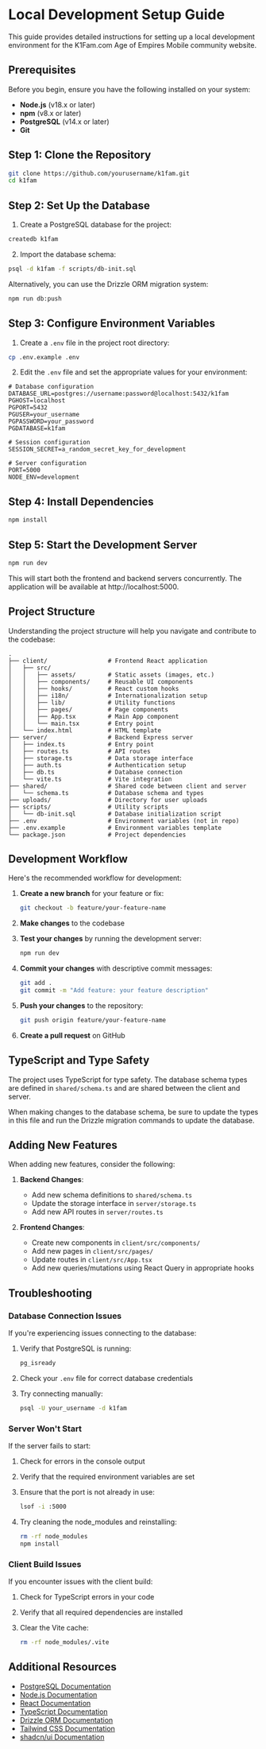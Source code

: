 # Local Development Setup Guide

This guide provides detailed instructions for setting up a local development environment for the K1Fam.com Age of Empires Mobile community website.

## Prerequisites

Before you begin, ensure you have the following installed on your system:

- **Node.js** (v18.x or later)
- **npm** (v8.x or later)
- **PostgreSQL** (v14.x or later)
- **Git**

## Step 1: Clone the Repository

```bash
git clone https://github.com/yourusername/k1fam.git
cd k1fam
```

## Step 2: Set Up the Database

1. Create a PostgreSQL database for the project:

```bash
createdb k1fam
```

2. Import the database schema:

```bash
psql -d k1fam -f scripts/db-init.sql
```

Alternatively, you can use the Drizzle ORM migration system:

```bash
npm run db:push
```

## Step 3: Configure Environment Variables

1. Create a `.env` file in the project root directory:

```bash
cp .env.example .env
```

2. Edit the `.env` file and set the appropriate values for your environment:

```
# Database configuration
DATABASE_URL=postgres://username:password@localhost:5432/k1fam
PGHOST=localhost
PGPORT=5432
PGUSER=your_username
PGPASSWORD=your_password
PGDATABASE=k1fam

# Session configuration
SESSION_SECRET=a_random_secret_key_for_development

# Server configuration
PORT=5000
NODE_ENV=development
```

## Step 4: Install Dependencies

```bash
npm install
```

## Step 5: Start the Development Server

```bash
npm run dev
```

This will start both the frontend and backend servers concurrently. The application will be available at http://localhost:5000.

## Project Structure

Understanding the project structure will help you navigate and contribute to the codebase:

```
.
├── client/                 # Frontend React application
│   ├── src/
│   │   ├── assets/         # Static assets (images, etc.)
│   │   ├── components/     # Reusable UI components
│   │   ├── hooks/          # React custom hooks
│   │   ├── i18n/           # Internationalization setup
│   │   ├── lib/            # Utility functions
│   │   ├── pages/          # Page components
│   │   ├── App.tsx         # Main App component
│   │   └── main.tsx        # Entry point
│   └── index.html          # HTML template
├── server/                 # Backend Express server
│   ├── index.ts            # Entry point
│   ├── routes.ts           # API routes
│   ├── storage.ts          # Data storage interface
│   ├── auth.ts             # Authentication setup
│   ├── db.ts               # Database connection
│   └── vite.ts             # Vite integration
├── shared/                 # Shared code between client and server
│   └── schema.ts           # Database schema and types
├── uploads/                # Directory for user uploads
├── scripts/                # Utility scripts
│   └── db-init.sql         # Database initialization script
├── .env                    # Environment variables (not in repo)
├── .env.example            # Environment variables template
└── package.json            # Project dependencies
```

## Development Workflow

Here's the recommended workflow for development:

1. **Create a new branch** for your feature or fix:
   ```bash
   git checkout -b feature/your-feature-name
   ```

2. **Make changes** to the codebase

3. **Test your changes** by running the development server:
   ```bash
   npm run dev
   ```

4. **Commit your changes** with descriptive commit messages:
   ```bash
   git add .
   git commit -m "Add feature: your feature description"
   ```

5. **Push your changes** to the repository:
   ```bash
   git push origin feature/your-feature-name
   ```

6. **Create a pull request** on GitHub

## TypeScript and Type Safety

The project uses TypeScript for type safety. The database schema types are defined in `shared/schema.ts` and are shared between the client and server.

When making changes to the database schema, be sure to update the types in this file and run the Drizzle migration commands to update the database.

## Adding New Features

When adding new features, consider the following:

1. **Backend Changes**:
   - Add new schema definitions to `shared/schema.ts`
   - Update the storage interface in `server/storage.ts`
   - Add new API routes in `server/routes.ts`

2. **Frontend Changes**:
   - Create new components in `client/src/components/`
   - Add new pages in `client/src/pages/`
   - Update routes in `client/src/App.tsx`
   - Add new queries/mutations using React Query in appropriate hooks

## Troubleshooting

### Database Connection Issues

If you're experiencing issues connecting to the database:

1. Verify that PostgreSQL is running:
   ```bash
   pg_isready
   ```

2. Check your `.env` file for correct database credentials

3. Try connecting manually:
   ```bash
   psql -U your_username -d k1fam
   ```

### Server Won't Start

If the server fails to start:

1. Check for errors in the console output

2. Verify that the required environment variables are set

3. Ensure that the port is not already in use:
   ```bash
   lsof -i :5000
   ```

4. Try cleaning the node_modules and reinstalling:
   ```bash
   rm -rf node_modules
   npm install
   ```

### Client Build Issues

If you encounter issues with the client build:

1. Check for TypeScript errors in your code

2. Verify that all required dependencies are installed

3. Clear the Vite cache:
   ```bash
   rm -rf node_modules/.vite
   ```

## Additional Resources

- [PostgreSQL Documentation](https://www.postgresql.org/docs/)
- [Node.js Documentation](https://nodejs.org/en/docs/)
- [React Documentation](https://reactjs.org/docs/getting-started.html)
- [TypeScript Documentation](https://www.typescriptlang.org/docs/)
- [Drizzle ORM Documentation](https://orm.drizzle.team/docs/overview)
- [Tailwind CSS Documentation](https://tailwindcss.com/docs)
- [shadcn/ui Documentation](https://ui.shadcn.com/)